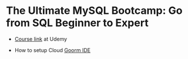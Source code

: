 # The Ultimate MySQL Bootcamp: Go from SQL Beginner to Expert

- <a href="https://gist.github.com/nax3t/2773378c4d1bada8d66d12f4d5210248" target="_blank">Course link</a> at Udemy

- How to setup Cloud <a href="https://gist.github.com/nax3t/2773378c4d1bada8d66d12f4d5210248" target="_blank">Goorm IDE</a>

